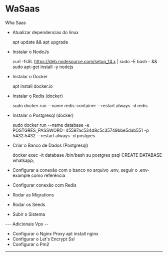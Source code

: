 # WaSaas
Wha Saas

- Atualizar dependencias do linux
	
	apt update && apt upgrade

- Instalar o NodeJs

	curl -fsSL https://deb.nodesource.com/setup_14.x | sudo -E bash - &&\
sudo apt-get install -y nodejs

- Instalar o Docker

	apt install docker.io

- Instalar o Redis (docker)
	
	sudo docker run --name redis-container --restart always -d redis

- Instalar o Postgresql (docker)

	sudo docker run --name database -e POSTGRES_PASSWORD=45597ac534d8c5c35749bbe5dab551 -p 5432:5432 --restart always -d postgres

- Criar o Banco de Dados (Postgresql)

	docker exec -it database /bin/bash
	su postgres
	psql
	CREATE DATABASE whatsapp;

- Configurar a conexão com o banco no arquivo .env, seguir o .env-example como referência
- Configurar conexão com Redis
- Rodar as Migrations
- Rodar os Seeds
- Subir o Sistema


--- Adicionais Vps --

- Configurar o Nginx Proxy
	apt install nginx
- Configurar o Let's Encrypt Ssl
- Configurar o Pm2


---------------------------------
